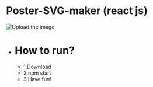 # Poster-SVG-maker (react js)
![Upload the image](http://i.imgur.com/W4fb1oD.png)
* # How to run?
  * 1.Download
  * 2.npm start
  * 3.Have fun!
